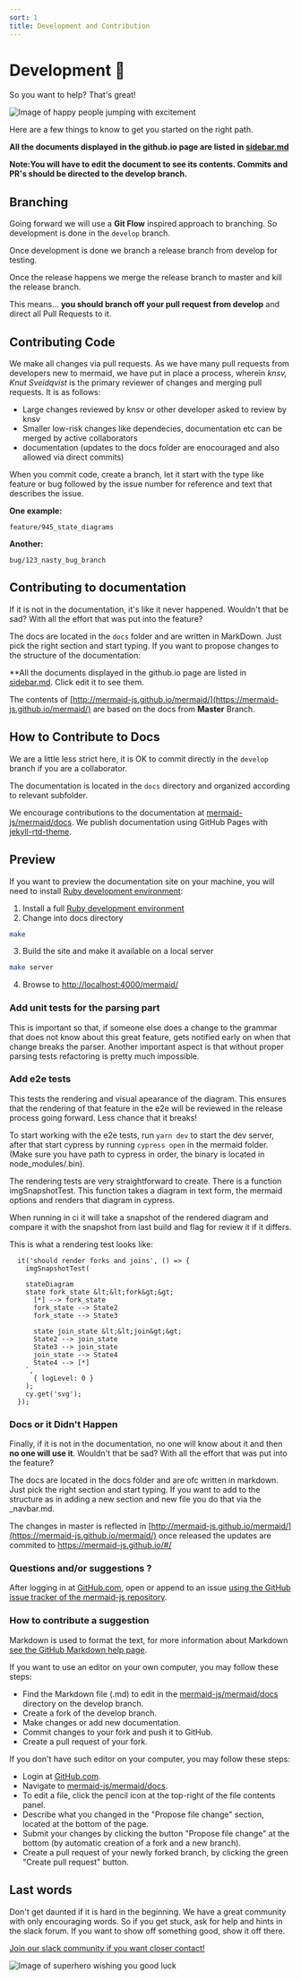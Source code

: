 ```yaml
---
sort: 1
title: Development and Contribution
---
```


# Development 🙌


So you want to help? That's great!

![Image of happy people jumping with excitement](https://media.giphy.com/media/BlVnrxJgTGsUw/giphy.gif)

Here are a few things to know to get you started on the right path.

**All the documents displayed in the github.io page are listed in [sidebar.md](https://github.com/mermaid-js/mermaid/edit/develop/docs/assets/_sidebar.md)**
 
**Note:You will have to edit the document to see its contents. Commits and PR's should be directed to the develop branch.**

## Branching

Going forward we will use a **Git Flow** inspired approach to branching. So development is done in the `develop` branch. 

Once development is done we branch a release branch from develop for testing.

Once the release happens we merge the release branch to master and kill the release branch.

This means... **you should branch off your pull request from develop** and direct all Pull Requests to it.   

## Contributing Code

We make all changes via pull requests. As we have many pull requests from developers new to mermaid, we have put in place a process, wherein *knsv, Knut Sveidqvist* is the primary reviewer of changes and merging pull requests. It is as follows:

* Large changes reviewed by knsv or other developer asked to review by knsv
* Smaller low-risk changes like dependecies, documentation etc can be merged by active collaborators
* documentation (updates to the docs folder are enocouraged and also allowed via direct commits)

When you commit code, create a branch, let it start with the type like feature or bug followed by the issue number for reference and text that describes the issue. 


**One example:**

`feature/945_state_diagrams`

**Another:**

`bug/123_nasty_bug_branch`


## Contributing to documentation
If it is not in the documentation, it's like it never happened. Wouldn't that be sad? With all the effort that was put into the feature?

The docs are located in the `docs` folder and are written in MarkDown. Just pick the right section and start typing. If you want to propose changes to the structure of the documentation: 

**All the documents displayed in the github.io page are listed in [sidebar.md](https://github.com/mermaid-js/mermaid/edit/develop/docs/assets/_sidebar.md). Click edit it to see them. 

The contents of [http://mermaid-js.github.io/mermaid/](https://mermaid-js.github.io/mermaid/) are based on the docs from **Master** Branch. 

## How to Contribute to Docs

We are a little less strict here, it is OK to commit directly in the `develop` branch if you are a collaborator.

The documentation is located in the `docs` directory and organized according to relevant subfolder. 

We encourage contributions to the documentation at [mermaid-js/mermaid/docs](https://github.com/mermaid-js/mermaid/tree/develop/docs). We publish documentation using GitHub Pages with [jekyll-rtd-theme](https://github.com/rundocs/jekyll-rtd-theme).

## Preview
If you want to preview the documentation site on your machine, you will need to install  [Ruby development environment](https://jekyllrb.com/docs/installation/):

1. Install a full [Ruby development environment](https://jekyllrb.com/docs/installation/)
2. Change into docs directory
```sh
make
```
3. Build the site and make it available on a local server
```sh
make server
```
4. Browse to [http://localhost:4000/mermaid/](http://localhost:4000/mermaid/)

### **Add unit tests for the parsing part**

This is important so that, if someone else does a change to the grammar that does not know about this great feature, gets notified early on when that change breaks the parser. Another important aspect is that without proper parsing tests refactoring is pretty much impossible.

### **Add e2e tests**

This tests the rendering and visual apearance of the diagram. This ensures that the rendering of that feature in the e2e will be reviewed in the release process going forward. Less chance that it breaks!

To start working with the e2e tests, run `yarn dev` to start the dev server, after that start cypress by running `cypress open` in the mermaid folder. (Make sure you have path to cypress in order, the binary is located in node_modules/.bin).

The rendering tests are very straightforward to create. There is a function imgSnapshotTest. This function takes a diagram in text form, the mermaid options and renders that diagram in cypress.

When running in ci it will take a snapshot of the rendered diagram and compare it with the snapshot from last build and flag for review it if it differs.

This is what a rendering test looks like:
```
  it('should render forks and joins', () => {
    imgSnapshotTest(
      `
    stateDiagram
    state fork_state &lt;&lt;fork&gt;&gt;
      [*] --> fork_state
      fork_state --> State2
      fork_state --> State3

      state join_state &lt;&lt;join&gt;&gt;
      State2 --> join_state
      State3 --> join_state
      join_state --> State4
      State4 --> [*]
    `,
      { logLevel: 0 }
    );
    cy.get('svg');
  });
  ```


### **Docs or it Didn't Happen**

Finally, if it is not in the documentation, no one will know about it and then **no one will use it**. Wouldn't that be sad? With all the effort that was put into the feature?

The docs are located in the docs folder and are ofc written in markdown. Just pick the right section and start typing. If you want to add to the structure as in adding a new section and new file you do that via the _navbar.md.

The changes in master is reflected in [http://mermaid-js.github.io/mermaid/](https://mermaid-js.github.io/mermaid/) once released the updates are commited to https://mermaid-js.github.io/#/

### Questions and/or suggestions ?
After logging in at [GitHub.com](https://www.github.com), open or append to an issue [using the GitHub issue tracker of the mermaid-js repository](https://github.com/mermaid-js/mermaid/issues?q=is%3Aissue+is%3Aopen+label%3A%22Area%3A+Documentation%22).

### How to contribute a suggestion
Markdown is used to format the text, for more information about Markdown [see the GitHub Markdown help page](https://help.github.com/en/github/writing-on-github/basic-writing-and-formatting-syntax).

If you want to use an editor on your own computer, you may follow these steps:
* Find the Markdown file (.md) to edit in the [mermaid-js/mermaid/docs](https://github.com/mermaid-js/mermaid/tree/develop/docs) directory on the develop branch.
* Create a fork of the develop branch.
* Make changes or add new documentation.
* Commit changes to your fork and push it to GitHub.
* Create a pull request of your fork.

If you don't have such editor on your computer, you may follow these steps:
* Login at [GitHub.com](https://www.github.com).
* Navigate to [mermaid-js/mermaid/docs](https://github.com/mermaid-js/mermaid/tree/develop/docs).
* To edit a file, click the pencil icon at the top-right of the file contents panel.
* Describe what you changed in the "Propose file change" section, located at the bottom of the page.
* Submit your changes by clicking the button "Propose file change" at the bottom (by automatic creation of a fork and a new branch).
* Create a pull request of your newly forked branch, by clicking the green "Create pull request" button.

## Last words

Don't get daunted if it is hard in the beginning. We have a great community with only encouraging words. So if you get stuck, ask for help and hints in the slack forum. If you want to show off something good, show it off there.

[Join our slack community if you want closer contact!](https://join.slack.com/t/mermaid-talk/shared_invite/enQtNzc4NDIyNzk4OTAyLWVhYjQxOTI2OTg4YmE1ZmJkY2Y4MTU3ODliYmIwOTY3NDJlYjA0YjIyZTdkMDMyZTUwOGI0NjEzYmEwODcwOTE)


![Image of superhero wishing you good luck](https://media.giphy.com/media/l49JHz7kJvl6MCj3G/giphy.gif)
